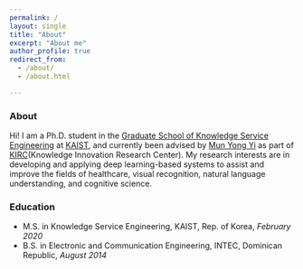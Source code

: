 ```yaml
---
permalink: /
layout: single
title: "About"
excerpt: "About me"
author_profile: true
redirect_from: 
  - /about/
  - /about.html

---
```


### About

Hi! I am a Ph.D. student in the [Graduate School of Knowledge Service Engineering](https://kse.kaist.ac.kr/) at [KAIST](https://www.kaist.ac.kr/en/), and currently been advised by [Mun Yong Yi](http://kirc.kaist.ac.kr/people_director.html) as part of [KIRC](http://kirc.kaist.ac.kr/)(Knowledge Innovation Research Center). My research interests are in developing and applying deep learning-based systems to assist and improve the fields of healthcare, visual recognition, natural language understanding, and cognitive science.

### Education

- M.S. in Knowledge Service Engineering, KAIST, Rep. of Korea, *February 2020*
- B.S. in Electronic and Communication Engineering, INTEC, Dominican Republic, *August 2014*
